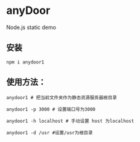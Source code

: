 # anyDoor
Node.js static demo

## 安装

```
npm i anydoor1
```

## 使用方法：

```
anydoor1 # 把当前文件夹作为静态资源服务器根目录

anydoor1 -p 3000 # 设置端口号为3000

anydoor1 -h localhost # 手动设置 host 为localhost

anydoor1 -d /usr #设置/usr为根目录
```
